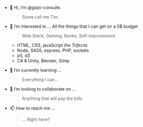 - 👋 Hi, I’m @giazi-consults
  > Some call me Tim. 

- 👀 I’m interested in ... All the things that I can get on a 0$ budget
  > Web Stack, Gaming, Books, Self-Improvement
  - HTML, CSS, javaScript _the Trifecta_
  - Node, SASS, express, PHP, sockets
  - p5, d3
  - C# & Unity, Blender, Gimp

- 🌱 I’m currently learning ...
  > Everything I can...

- 💞️ I’m looking to collaborate on ...
  > Anything that will pay the bills

- 📫 How to reach me ...
  > ... Right here?

<!---
giazi-consults/giazi-consults is a ✨ special ✨ repository because its `README.md` (this file) appears on your GitHub profile.
You can click the Preview link to take a look at your changes.
--->
